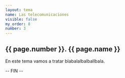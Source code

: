 ```yaml
---
layout: tema
name: Las telecomunicaciones
visible: false
my_order: 8
number: 3
---
```


## {{ page.number }}. {{ page.name }}

En este tema vamos a tratar blabalalbalballbala.

-- FIN --